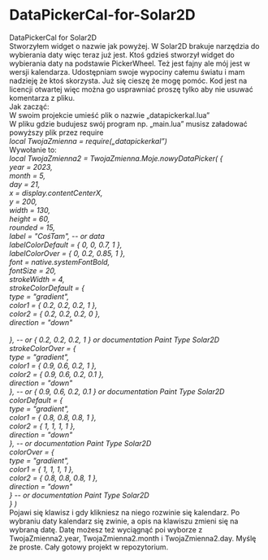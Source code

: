 # DataPickerCal-for-Solar2D
DataPickerCal for Solar2D</br>
Stworzyłem widget o nazwie jak powyżej. W Solar2D brakuje narzędzia do wybierania daty więc teraz już jest. Ktoś gdzieś stworzył widget do wybierania daty na podstawie PickerWheel. Też jest fajny ale mój jest w wersji kalendarza. Udostępniam swoje wypociny całemu światu i mam nadzieję że ktoś skorzysta. Już się cieszę że mogę pomóc. Kod jest na licencji otwartej więc można go usprawniać proszę tylko aby nie usuwać komentarza z pliku.</br>
Jak zacząć:</br>
W swoim projekcie umieść plik o nazwie „datapickerkal.lua”</br>
W pliku gdzie budujesz swój program np. „main.lua” musisz załadować powyższy plik przez require</br>
<i>local TwojaZmienna = require(„datapickerkal”)</i></br>
Wywołanie to:</br>
<i>local TwojaZmienna2 = TwojaZmienna.Moje.nowyDataPicker( {</br>
			year = 2023,</br>
			month = 5,</br>
			day = 21,</br>
			x = display.contentCenterX,</br>
			y = 200,</br>
			width = 130,</br>
			height = 60,</br>
			rounded = 15,</br>
			label = "CośTam", -- or data</br>
			labelColorDefault = { 0, 0, 0.7, 1 },</br>
			labelColorOver = { 0, 0.2, 0.85, 1 },</br>
			font = native.systemFontBold,</br>
			fontSize = 20,</br>
			strokeWidth = 4,</br>
			strokeColorDefault = {</br> 
				type = "gradient",</br> 
				color1 = { 0.2, 0.2, 0.2, 1 },</br> 
				color2 = { 0.2, 0.2, 0.2, 0 },</br> 
				direction = "down"</br>  
				}, -- or { 0.2, 0.2, 0.2, 1 } or documentation Paint Type Solar2D</br>
			strokeColorOver = {</br>
				type = "gradient",</br>
				color1 = { 0.9, 0.6, 0.2, 1 },</br>
				color2 = { 0.9, 0.6, 0.2, 0.1 },</br>
				direction = "down"</br>
				}, -- or { 0.9, 0.6, 0.2, 0.1 } or documentation Paint Type Solar2D</br>
			colorDefault = {</br>
				type = "gradient",</br>
				color1 = { 0.8, 0.8, 0.8, 1 },</br>
				color2 = { 1, 1, 1, 1 },</br>
				direction = "down"</br>
				}, -- or documentation Paint Type Solar2D</br> 
			colorOver = {</br>
				type = "gradient",</br>
				color1 = { 1, 1, 1, 1 },</br>
				color2 = { 0.8, 0.8, 0.8, 1 },</br>
				direction = "down"</br>
				} -- or documentation Paint Type Solar2D</br> 
			} )</i></br>
Pojawi się klawisz i gdy klikniesz na niego rozwinie się kalendarz. Po wybraniu daty kalendarz się zwinie, a opis na klawiszu zmieni się na wybraną datę. Datę możesz też wyciągnąć poi wyborze z TwojaZmienna2.year, TwojaZmienna2.month i TwojaZmienna2.day. Myślę że proste. Cały gotowy projekt w repozytorium.
